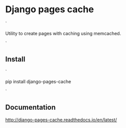 # Django pages cache #

`

Utility to create pages with caching using memcached.

`

## Install

`

pip install django-pages-cache

`

Documentation
-----------------

<a href="http://django-pages-cache.readthedocs.io/en/latest/" target="_blank">http://django-pages-cache.readthedocs.io/en/latest/</a>


